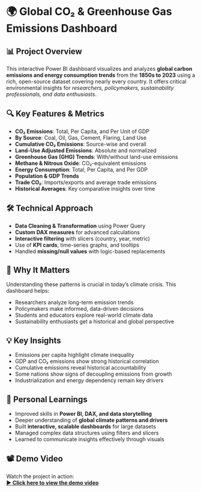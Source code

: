 
<h1>🌍 Global CO₂ & Greenhouse Gas Emissions Dashboard</h1>

<h2>📊 Project Overview</h2>
<p>
This interactive Power BI dashboard visualizes and analyzes <strong>global carbon emissions and energy consumption trends</strong> from the <strong>1850s to 2023</strong> using a rich, open-source dataset covering nearly every country. It offers critical environmental insights for <em>researchers, policymakers, sustainability professionals, and data enthusiasts</em>.
</p>

<h2>🔍 Key Features & Metrics</h2>
<ul>
  <li><strong>CO₂ Emissions</strong>: Total, Per Capita, and Per Unit of GDP</li>
  <li><strong>By Source</strong>: Coal, Oil, Gas, Cement, Flaring, Land Use</li>
  <li><strong>Cumulative CO₂ Emissions</strong>: Source-wise and overall</li>
  <li><strong>Land-Use Adjusted Emissions</strong>: Absolute and normalized</li>
  <li><strong>Greenhouse Gas (GHG) Trends</strong>: With/without land-use emissions</li>
  <li><strong>Methane & Nitrous Oxide</strong>: CO₂-equivalent emissions</li>
  <li><strong>Energy Consumption</strong>: Total, Per Capita, and Per GDP</li>
  <li><strong>Population & GDP Trends</strong></li>
  <li><strong>Trade CO₂</strong>: Imports/exports and average trade emissions</li>
  <li><strong>Historical Averages</strong>: Key comparative insights over time</li>
</ul>

<h2>🛠️ Technical Approach</h2>
<ul>
  <li><strong>Data Cleaning & Transformation</strong> using Power Query</li>
  <li><strong>Custom DAX measures</strong> for advanced calculations</li>
  <li><strong>Interactive filtering</strong> with slicers (country, year, metric)</li>
  <li>Use of <strong>KPI cards</strong>, time-series graphs, and tooltips</li>
  <li>Handled <strong>missing/null values</strong> with logic-based replacements</li>
</ul>

<h2>🎯 Why It Matters</h2>
<p>
Understanding these patterns is crucial in today’s climate crisis. This dashboard helps:
</p>
<ul>
  <li>Researchers analyze long-term emission trends</li>
  <li>Policymakers make informed, data-driven decisions</li>
  <li>Students and educators explore real-world climate data</li>
  <li>Sustainability enthusiasts get a historical and global perspective</li>
</ul>

<h2>💡 Key Insights</h2>
<ul>
  <li>Emissions per capita highlight climate inequality</li>
  <li>GDP and CO₂ emissions show strong historical correlation</li>
  <li>Cumulative emissions reveal historical accountability</li>
  <li>Some nations show signs of decoupling emissions from growth</li>
  <li>Industrialization and energy dependency remain key drivers</li>
</ul>

<h2>🚀 Personal Learnings</h2>
<ul>
  <li>Improved skills in <strong>Power BI, DAX, and data storytelling</strong></li>
  <li>Deeper understanding of <strong>global climate patterns and drivers</strong></li>
  <li>Built <strong>interactive, scalable dashboards</strong> for large datasets</li>
  <li>Managed complex data structures using filters and slicers</li>
  <li>Learned to communicate insights effectively through visuals</li>
</ul>

<h2>📽️ Demo Video</h2>
<p>
Watch the project in action:<br>
<a href="[https://your-demo-video-link.com](https://www.linkedin.com/posts/lakshaymittal45_powerbi-datavisualization-co2emissions-activity-7341867047120683009-DbC9?utm_medium=ios_app&rcm=ACoAAEQMSuUBAWR5PuqHy3GvCW1h8ukwlk8HRgU&utm_source=social_share_video_v2&utm_campaign=copy_link)" target="_blank"><strong>▶️ Click here to view the demo video</strong></a>
</p>

